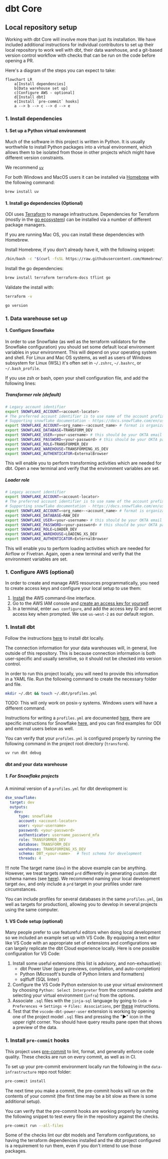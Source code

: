 # dbt Core

## Local repository setup

Working with dbt Core will involve more than just its installation. We have included additional instructions for individual contributors to set up their local repository to work well with dbt, their data warehouse, and a git-based version control workflow with checks that can be run on the code before opening a PR.

Here's a diagram of the steps you can expect to take:

```mermaid
flowchart LR
    a[Install dependencies]
    b[Data warehouse set up]
    c[Configure AWS - optional]
    d[Install dbt]
    e[Install `pre-commit` hooks]
    a --> b --> c --> d --> e

```

### 1. Install dependencies

#### 1. Set up a Python virtual environment

Much of the software in this project is written in Python.
It is usually worthwhile to install Python packages into a virtual environment,
which allows them to be isolated from those in other projects which might have different version constraints.

We recommend [`uv`](https://docs.astral.sh/uv/)

For both Windows and MacOS users it can be installed via [Homebrew](https://brew.sh/) with the following command:

```bash
brew install uv
```

#### 1. Install go dependencies (Optional)

ODI uses [Terraform](https://www.terraform.io/) to manage infrastructure.
Dependencies for Terraform (mostly in the [go ecosystem](https://go.dev/))
can be installed via a number of different package managers.

If you are running Mac OS, you can install these dependencies with Homebrew.

Install Homebrew, if you don't already have it, with the following snippet:

```bash
/bin/bash -c "$(curl -fsSL https://raw.githubusercontent.com/Homebrew/install/HEAD/install.sh)"
```

Install the go dependencies:

```bash
brew install terraform terraform-docs tflint go
```

Validate the install with:

```bash
terraform -v

go version
```

### 1. Data warehouse set up

#### 1. Configure Snowflake

In order to use Snowflake (as well as the terraform validators for the Snowflake configuration)
you should set some default local environment variables in your environment.
This will depend on your operating system and shell. For Linux and Mac OS systems,
as well as users of Windows subsystem for Linux (WSL) it's often set in
`~/.zshrc`, `~/.bashrc`, or `~/.bash_profile`.

If you use zsh or bash, open your shell configuration file, and add the following lines:

##### Transformer role (default)

```bash
# Legacy account identifier
export SNOWFLAKE_ACCOUNT=<account-locator>
# The preferred account identifier is to use name of the account prefixed by its organization (e.g. myorg-account123)
# Supporting snowflake documentation - https://docs.snowflake.com/en/user-guide/admin-account-identifier
export SNOWFLAKE_ACCOUNT=<org_name>-<account_name> # format is organization-account
export SNOWFLAKE_DATABASE=TRANSFORM_DEV
export SNOWFLAKE_USER=<your-username> # this should be your OKTA email
export SNOWFLAKE_PASSWORD=<your-password> # this should be your OKTA password
export SNOWFLAKE_ROLE=TRANSFORMER_DEV
export SNOWFLAKE_WAREHOUSE=TRANSFORMING_XS_DEV
export SNOWFLAKE_AUTHENTICATOR=ExternalBrowser
```

This will enable you to perform transforming activities which are needed for dbt.
Open a new terminal and verify that the environment variables are set.

##### Loader role

```bash
# Legacy account identifier
export SNOWFLAKE_ACCOUNT=<account-locator>
# The preferred account identifier is to use name of the account prefixed by its organization (e.g. myorg-account123)
# Supporting snowflake documentation - https://docs.snowflake.com/en/user-guide/admin-account-identifier
export SNOWFLAKE_ACCOUNT=<org_name>-<account_name> # format is organization-account
export SNOWFLAKE_DATABASE=RAW_DEV
export SNOWFLAKE_USER=<your-username> # this should be your OKTA email
export SNOWFLAKE_PASSWORD=<your-password> # this should be your OKTA password
export SNOWFLAKE_ROLE=LOADER_DEV
export SNOWFLAKE_WAREHOUSE=LOADING_XS_DEV
export SNOWFLAKE_AUTHENTICATOR=ExternalBrowser
```

This will enable you to perform loading activities which are needed for Airflow or Fivetran.
Again, open a new terminal and verify that the environment variables are set.

### 1. Configure AWS (optional)

In order to create and manage AWS resources programmatically,
you need to create access keys and configure your local setup to use them:

1. [Install](https://docs.aws.amazon.com/cli/latest/userguide/getting-started-install.html) the AWS command-line interface.
1. Go to the AWS IAM console and [create an access key for yourself](https://docs.aws.amazon.com/IAM/latest/UserGuide/id_credentials_access-keys.html#Using_CreateAccessKey).
1. In a terminal, enter `aws configure`, and add the access key ID and secret access key when prompted. We use `us-west-2` as our default region.

### 1. Install dbt

Follow the instructions [here](https://docs.getdbt.com/docs/core/installation-overview) to install dbt locally.

The connection information for your data warehouses will, in general, live outside of this repository.
This is because connection information is both user-specific and usually sensitive,
so it should not be checked into version control.

In order to run this project locally, you will need to provide this information
in a YAML file. Run the following command to create the necessary folder and file.

```bash
mkdir ~/.dbt && touch ~/.dbt/profiles.yml
```

TODO: This will only work on posix-y systems. Windows users will have a different command.

Instructions for writing a `profiles.yml` are documented
[here](https://docs.getdbt.com/docs/get-started/connection-profiles),
there are specific instructions for Snowflake
[here](https://docs.getdbt.com/reference/warehouse-setups/snowflake-setup), and you can find examples for ODI and external users below as well.

You can verify that your `profiles.yml` is configured properly by running the following command in the project root directory (`transform`).

```bash
uv run dbt debug
```

#### dbt and your data warehouse

##### 1. For Snowflake projects

A minimal version of a `profiles.yml` for dbt development is:

```yml
dse_snowflake:
  target: dev
  outputs:
    dev:
      type: snowflake
      account: <account-locator>
      user: <your-username>
      password: <your-password>
      authenticator: username_password_mfa
      role: TRANSFORMER_DEV
      database: TRANSFORM_DEV
      warehouse: TRANSFORMING_XS_DEV
      schema: DBT_<your-name>   # Test schema for development
      threads: 4
```

!!! note
    The target name (`dev`) in the above example can be anything.
    However, we treat targets named `prd` differently in generating
    custom dbt schema names (see [here](../dbt/dbt.md#custom-schema-names)).
    We recommend naming your local development target `dev`, and only
    include a `prd` target in your profiles under rare circumstances.

You can include profiles for several databases in the same `profiles.yml`,
(as well as targets for production), allowing you to develop in several projects
using the same computer.

#### 1. VS Code setup (optional)

Many people prefer to use featureful editors when doing local development so we included an example set up with VS Code. By equipping a text editor like VS Code with an appropriate set of extensions and configurations
we can largely replicate the dbt Cloud experience locally.
Here is one possible configuration for VS Code:

1. Install some useful extensions (this list is advisory, and non-exhaustive):
    * dbt Power User (query previews, compilation, and auto-completion)
    * Python (Microsoft's bundle of Python linters and formatters)
    * sqlfluff (SQL linter)
1. Configure the VS Code Python extension to use your virtual environment by choosing `Python: Select Interpreter` from the command palette and selecting your virtual environment (`infra`) from the options.
1. Associate `.sql` files with the `jinja-sql` language by going to `Code` -> `Preferences` -> `Settings` -> `Files: Associations`, per [these](https://github.com/innoverio/vscode-dbt-power-user#associate-your-sql-files-the-jinja-sql-language) instructions.
1. Test that the `vscode-dbt-power-user` extension is working by opening one of the project model `.sql` files and pressing the "▶" icon in the upper right corner. You should have query results pane open that shows a preview of the data.

### 1. Install `pre-commit` hooks

This project uses [pre-commit](https://pre-commit.com/) to lint, format,
and generally enforce code quality. These checks are run on every commit,
as well as in CI.

To set up your pre-commit environment locally run the following in the `data-infrastructure` repo root folder:

```bash
pre-commit install
```

The next time you make a commit, the pre-commit hooks will run on the contents of your commit
(the first time may be a bit slow as there is some additional setup).

You can verify that the pre-commit hooks are working properly by running the following snippet to test every file in the repository against the checks.

```bash
pre-commit run --all-files
```

Some of the checks lint our dbt models and Terraform configurations,
so having the terraform dependencies installed and the dbt project configured
is a requirement to run them, even if you don't intend to use those packages.
